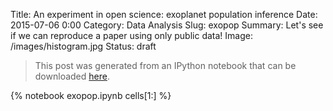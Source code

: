 Title: An experiment in open science: exoplanet population inference
Date: 2015-07-06 0:00
Category: Data Analysis
Slug: exopop
Summary: Let's see if we can reproduce a paper using only public data!
Image: /images/histogram.jpg
Status: draft

> This post was generated from an IPython notebook that can be downloaded
> [here](/downloads/notebooks/exopop.ipynb).

{% notebook exopop.ipynb cells[1:] %}
